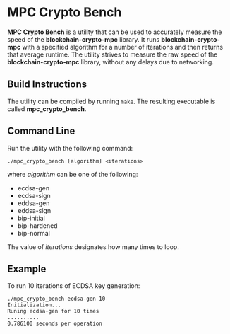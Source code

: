 # MPC Crypto Bench

**MPC Crypto Bench** is a utility that can be used to accurately measure the speed of the **blockchain-crypto-mpc** library. It runs **blockchain-crypto-mpc** with a specified algorithm for a number of iterations and then returns that average runtime. The utility strives to measure the raw speed of the **blockchain-crypto-mpc** library, without any delays due to networking.

## Build Instructions

The utility can be compiled by running `make`. The resulting executable is called **mpc_crypto_bench**.

## Command Line

Run the utility with the following command:

`./mpc_crypto_bench [algorithm] <iterations>`

where *algorithm* can be one of the following:

- ecdsa-gen
- ecdsa-sign
- eddsa-gen
- eddsa-sign
- bip-initial
- bip-hardened
- bip-normal

The value of *iterations* designates how many times to loop.

## Example

To run 10 iterations of ECDSA key generation:

```
./mpc_crypto_bench ecdsa-gen 10
Initialization...
Runing ecdsa-gen for 10 times
..........
0.786100 seconds per operation
```

